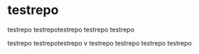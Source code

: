 # testrepo
testrepo
testrepotestrepo
testrepo
testrepo

testrepo
testrepotestrepo
v
testrepo
testrepo
testrepo
testrepo
